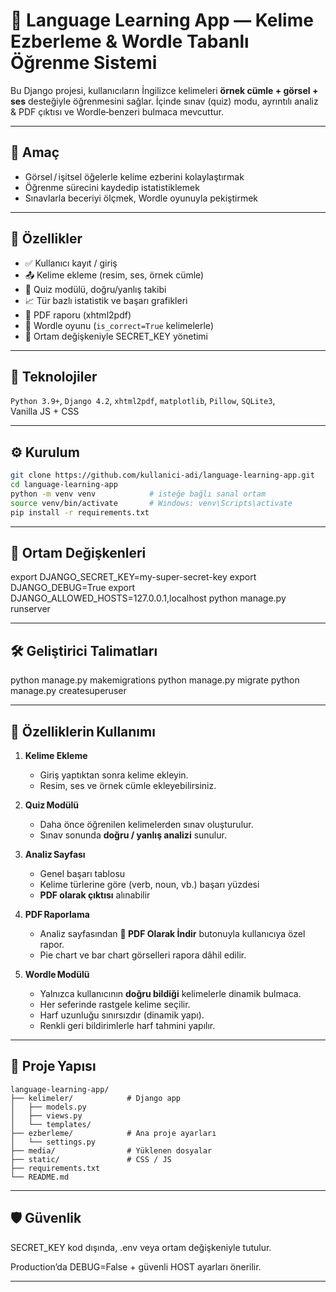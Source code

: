 # 🧠 Language Learning App — Kelime Ezberleme & Wordle Tabanlı Öğrenme Sistemi

Bu Django projesi, kullanıcıların İngilizce kelimeleri **örnek cümle + görsel + ses** desteğiyle öğrenmesini sağlar. İçinde sınav (quiz) modu, ayrıntılı analiz & PDF çıktısı ve Wordle‑benzeri bulmaca mevcuttur.

---

## 🎯 Amaç  
- Görsel / işitsel öğelerle kelime ezberini kolaylaştırmak  
- Öğrenme sürecini kaydedip istatistiklemek  
- Sınavlarla beceriyi ölçmek, Wordle oyunuyla pekiştirmek

---

## 🚀 Özellikler  
- ✅ Kullanıcı kayıt / giriş  
- 📤 Kelime ekleme (resim, ses, örnek cümle)  
- 🎯 Quiz modülü, doğru/yanlış takibi  
- 📈 Tür bazlı istatistik ve başarı grafikleri  
- 📄 PDF raporu (xhtml2pdf)  
- 🧩 Wordle oyunu (`is_correct=True` kelimelerle)  
- 🔐 Ortam değişkeniyle SECRET_KEY yönetimi  

---

## 🧩 Teknolojiler  
`Python 3.9+`, `Django 4.2`, `xhtml2pdf`, `matplotlib`, `Pillow`, `SQLite3`, Vanilla JS + CSS

---

## ⚙️ Kurulum  
```bash
git clone https://github.com/kullanici-adi/language-learning-app.git
cd language-learning-app
python -m venv venv            # isteğe bağlı sanal ortam
source venv/bin/activate       # Windows: venv\Scripts\activate
pip install -r requirements.txt

```
---

## 🔐 Ortam Değişkenleri

export DJANGO_SECRET_KEY=my-super-secret-key
export DJANGO_DEBUG=True
export DJANGO_ALLOWED_HOSTS=127.0.0.1,localhost
python manage.py runserver

---


## 🛠 Geliştirici Talimatları

python manage.py makemigrations
python manage.py migrate
python manage.py createsuperuser

---

## 🧪 Özelliklerin Kullanımı
1. **Kelime Ekleme**  
   - Giriş yaptıktan sonra kelime ekleyin.  
   - Resim, ses ve örnek cümle ekleyebilirsiniz.

2. **Quiz Modülü**  
   - Daha önce öğrenilen kelimelerden sınav oluşturulur.  
   - Sınav sonunda **doğru / yanlış analizi** sunulur.

3. **Analiz Sayfası**  
   - Genel başarı tablosu  
   - Kelime türlerine göre (verb, noun, vb.) başarı yüzdesi  
   - **PDF olarak çıktısı** alınabilir

4. **PDF Raporlama**  
   - Analiz sayfasından **📄 PDF Olarak İndir** butonuyla kullanıcıya özel rapor.  
   - Pie chart ve bar chart görselleri rapora dâhil edilir.

5. **Wordle Modülü**  
   - Yalnızca kullanıcının **doğru bildiği** kelimelerle dinamik bulmaca.  
   - Her seferinde rastgele kelime seçilir.  
   - Harf uzunluğu sınırsızdır (dinamik yapı).  
   - Renkli geri bildirimlerle harf tahmini yapılır.

---

## 📁 Proje Yapısı
```text
language-learning-app/
├── kelimeler/            # Django app
│   ├── models.py
│   ├── views.py
│   └── templates/
├── ezberleme/            # Ana proje ayarları
│   └── settings.py
├── media/                # Yüklenen dosyalar
├── static/               # CSS / JS
├── requirements.txt
└── README.md
```
---

## 🛡 Güvenlik
SECRET_KEY kod dışında, .env veya ortam değişkeniyle tutulur.

Production’da DEBUG=False + güvenli HOST ayarları önerilir.

---
